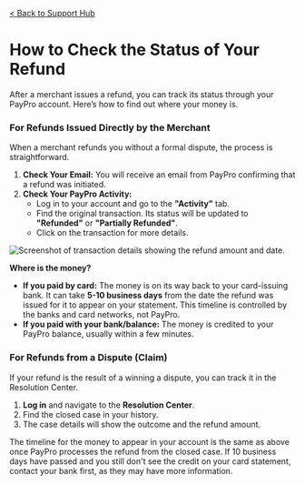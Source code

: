 [< Back to Support Hub](../index.md)

# How to Check the Status of Your Refund

After a merchant issues a refund, you can track its status through your PayPro account. Here’s how to find out where your money is.

### For Refunds Issued Directly by the Merchant

When a merchant refunds you without a formal dispute, the process is straightforward.

1.  **Check Your Email:** You will receive an email from PayPro confirming that a refund was initiated.
2.  **Check Your PayPro Activity:**
    * Log in to your account and go to the **"Activity"** tab.
    * Find the original transaction. Its status will be updated to **"Refunded"** or **"Partially Refunded"**.
    * Click on the transaction for more details.

![Screenshot of transaction details showing the refund amount and date.](https://placehold.co/800x500/E8E8E8/2E2E2E?text=Refund+Details+View)

**Where is the money?**
* **If you paid by card:** The money is on its way back to your card-issuing bank. It can take **5-10 business days** from the date the refund was issued for it to appear on your statement. This timeline is controlled by the banks and card networks, not PayPro.
* **If you paid with your bank/balance:** The money is credited to your PayPro balance, usually within a few minutes.

### For Refunds from a Dispute (Claim)

If your refund is the result of a winning a dispute, you can track it in the Resolution Center.

1.  **Log in** and navigate to the **Resolution Center**.
2.  Find the closed case in your history.
3.  The case details will show the outcome and the refund amount.

The timeline for the money to appear in your account is the same as above once PayPro processes the refund from the closed case. If 10 business days have passed and you still don't see the credit on your card statement, contact your bank first, as they may have more information.